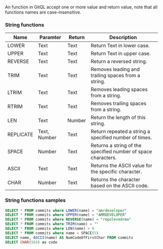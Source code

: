 An function in GitQL accept one or more value and return value,
note that all functions names are case-insensitive.

### String functions
| Name      | Paramter     | Return | Description                                                   |
| --------- | ------------ | ------ | ------------------------------------------------------------- |
| LOWER     | Text         | Text   | Return Text in lower case.                                    |
| UPPER     | Text         | Text   | Return Text in upper case.                                    |
| REVERSE   | Text         | Text   | Return a reversed string.                                     |
| TRIM      | Text         | Text   | Removes leading and trailing spaces from a string.            |
| LTRIM     | Text         | Text   | Removes leading spaces from a string.                         |
| RTRIM     | Text         | Text   | Removes trailing spaces from a string.                        |
| LEN       | Text         | Number | Return the length of this string.                             |
| REPLICATE | Text, Number | Text   | Return repeated a string a specified number of times.         |
| SPACE     | Number       | Text   | Returns a string of the specified number of space characters. |
| ASCII     | Text         | Text   | Returns the ASCII value for the specific character.           |
| CHAR      | Number       | Text   | Returns the character based on the ASCII code.                |

### String functions samples

```sql
SELECT * FROM commits where LOWER(name) = "amrdeveloper"
SELECT * FROM commits where UPPER(name) = "AMRDEVELOPER"
SELECT * FROM commits where REVERSE(name) = "repolevedrma"
SELECT * FROM commits where TRIM(name) = ""
SELECT * FROM commits where LEN(name) > 0
SELECT * FROM commits where name = SPACE(5)
SELECT name, ASCII(name) AS NumCodeOfFirstChar FROM commits
SELECT CHAR(564) as code
```